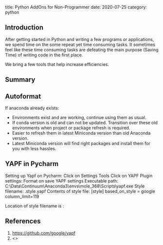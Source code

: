 title: Python AddOns for Non-Programmer
date: 2020-07-25
category: python

## Introduction
After getting started in Python and writing a few programs or applications, we spend time on the some repeat yet time consuming tasks.
It sometimes feel like these time consuming tasks are defeating the main purpose (Saving Time) of writing code in the first place.

We bring a few tools that help increase efficiencies.

## Summary



## Autoformat


If anaconda already exists:

* Environments exist and are working, continue using them as usual.
* If conda version is old and can not be updated. Transition over these old environments when project or package refresh is required.
* Easier to refresh them in latest Miniconda version than old Anaconda version.
* Latest Miniconda version will find right packages and install them for you with less hassles.

## YAPF in Pycharm
Setting up Yapf on Pycharm:
Click on Settings
Tools
Click on YAPF
Plugin settings:
Format on save
YAPF settings
Executable path: C:\Data\Continuum\Anaconda3\envs\mole_368\Scripts\yapf.exe
Style filename: .style.yapf
Contents of style file:
[style]
based_on_style = google
column_limit=119

Location of style filename is :

## References
1. <https://github.com/google/yapf>
1. <>
